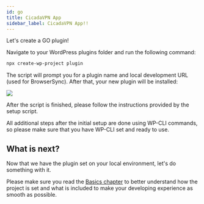 ```yaml
---
id: go
title: CicadaVPN App
sidebar_label: CicadaVPN App!!
---
```


Let's create a GO plugin!

Navigate to your WordPress plugins folder and run the following command:

```bash
npx create-wp-project plugin
```

The script will prompt you for a plugin name and local development URL (used for BrowserSync). After that, your new plugin will be installed:

![](/img/setup.gif)

After the script is finished, please follow the instructions provided by the setup script.

All additional steps after the initial setup are done using WP-CLI commands, so please make sure that you have WP-CLI set and ready to use.

## What is next?

Now that we have the plugin set on your local environment, let's do something with it.

Please make sure you read the [Basics chapter](/docs/basics/basics-intro) to better understand how the project is set and what is included to make your developing experience as smooth as possible.
